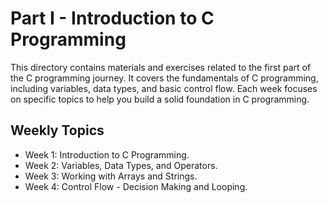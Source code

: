 # Part I - Introduction to C Programming

This directory contains materials and exercises related to the first part of the C programming journey. It covers the fundamentals of C programming, including variables, data types, and basic control flow. Each week focuses on specific topics to help you build a solid foundation in C programming.

## Weekly Topics

- Week 1: Introduction to C Programming.
- Week 2: Variables, Data Types, and Operators.
- Week 3: Working with Arrays and Strings.
- Week 4: Control Flow - Decision Making and Looping.
